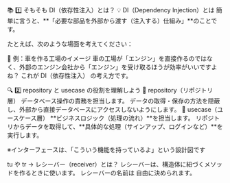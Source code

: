 📚 1️⃣ そもそも DI（依存性注入）とは？
💡 DI（Dependency Injection）とは
簡単に言うと、**「必要な部品を外部から渡す（注入する）仕組み」**のことです。

たとえば、次のような場面を考えてください：

🚗 例：車を作る工場のイメージ
車の工場が「エンジン」を直接作るのではなく、外部のエンジン会社から「エンジン」を受け取るほうが効率がいいですよね？
これが DI（依存性注入） の考え方です。

🔍 2️⃣ repository と usecase の役割を理解しよう
📂 repository（リポジトリ層）
データベース操作の責務を担当します。
データの取得・保存の方法を隠蔽し、外部から直接データベースにアクセスしないようにします。
📂 usecase（ユースケース層）
**ビジネスロジック（処理の流れ）**を担当します。
リポジトリからデータを取得して、**具体的な処理（サインアップ、ログインなど）**を実行します。

※インターフェースは、「こういう機能を持っているよ」という設計図です

tu や tr
→ レシーバー（receiver）とは？
レシーバーは、構造体に紐づくメソッドを作るときに使います。 レシーバーの名前は 自由に決められます。
